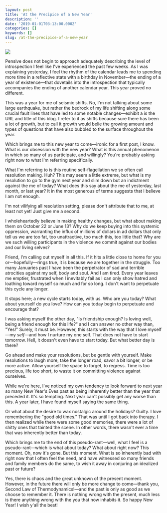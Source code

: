 ```yaml
---
layout: post
title: 'At the Precipice of a New Year'
description: ''
date: '2019-01-01T03:13:00.000Z'
categories: []
keywords: []
slug: /at-the-precipice-of-a-new-year
---
```


![](https://images.unsplash.com/photo-1531167599833-609a45d3d903?ixlib=rb-1.2.1&q=80&fm=jpg&crop=entropy&cs=tinysrgb&w=2000&fit=max&ixid=eyJhcHBfaWQiOjExNzczfQ)

Pensive does not begin to approach adequately describing the level of introspection I feel like I've experienced the past few weeks. As I was explaining yesterday, I feel the rhythm of the calendar leads me to spending more time in a reflective state with a birthday in November—the ending of a year of existence—that dovetails into the introspection that typically accompanies the ending of another calendar year. This year proved no different.<!--more-->

This was a year for me of seismic shifts. No, I'm not talking about some large earthquake, but rather the bedrock of my life shifting along some crucial fault lines that have led to some notable changes—exhibit a is the URL and title of this blog. I refer to it as shifts because sure there has been a lot of growth, but to call it growth would belie the growing amount and types of questions that have also bubbled to the surface throughout the year.

Which brings me to this new year to come—ironic for a first post, I know. What is our obsession with the new year? What is this annual phenomenon in which so many of us participate, and willingly? You're probably asking right now to what I'm referring specifically.

What I'm referring to is this routine self-flagellation we so often call resolution making. Huh? This may seem a little extreme, but what is my resolution to go to the gym next year and slim down but an indictment against the me of today? What does this say about the me of yesterday, last month, or last year? It in the most generous of terms suggests that I believe I am not enough.

I'm not vilifying all resolution setting, please don't attribute that to me, at least not yet! Just give me a second.

I wholeheartedly believe in making healthy changes, but what about making them on October 22 or June 13? Why do we keep buying into this systemic oppression, warranting the influx of millions of dollars in ad dollars that only tell us we are too fat, too unattractive, too much this, too little that? Why are we such willing participants in the violence we commit against our bodies and our living selves?

Friend, I'm calling out myself in all this. If it hits a little close to home for you or—hopefully—rings true, it is because we are together in the struggle. Too many Januaries past I have been the perpetrator of sad and terrible atrocities against my self, body and soul. And I am tired. Every year leaves me emptier, frustrated when I inevitably fail as I can only show hatred and loathing toward myself so much and for so long. I don't want to perpetuate this cycle any longer.

It stops here; a new cycle starts today, with us. Who are you today? What about yourself do you love? How can you today begin to perpetuate and encourage that?

I was asking myself the other day, "Is friendship enough? Is loving well, being a friend enough for this life?" and I can answer no other way than, "Yes!" Surely, it must be. However, this starts with the way that I love myself—my *self*—and how I nurture my one self. That does not have to start tomorrow. Hell, it doesn't even have to start today. But what better day is there?

Go ahead and make your resolutions, but be gentle with yourself. Make resolutions to laugh more, take the longer road, savor a bit longer, or be more active. Allow yourself the space to forget, to regress. Time is too precious, life too short, to waste it on committing violence against ourselves.

While we're here, I've noticed my own tendency to look forward to next year so many New Year's Eves past as being inherently better than the year that preceded it. It's so tempting. Next year can't possibly get any worse than this. A year later, I have found myself saying the same thing.

Or what about the desire to wax nostalgic around the holidays? Guilty. I love remembering the "good old times." That was until I got back into therapy. I then realized while there were some good memories, there were a lot of shitty ones that tainted the scene. In other words, there wasn't ever a time that was inherently better than today.

Which brings me to the end of this pseudo-rant—well, what I feel is a pseudo-rant—which is what about today? What about right now? This moment. Oh, now it's gone. But this moment. What is so inherently bad with right now that I often feel the need, and have witnessed so many friends and family members do the same, to wish it away in conjuring an idealized past or future?

Yes, there is chaos and the great unknown of the present moment. However, in the future there will only be more change to come—thank you, Second Law of Thermodynamics!—and the past is only as good as we choose to remember it. There is nothing wrong with the present, much less is there anything wrong with the you that now inhabits it. So happy New Year! I wish y'all the best!
